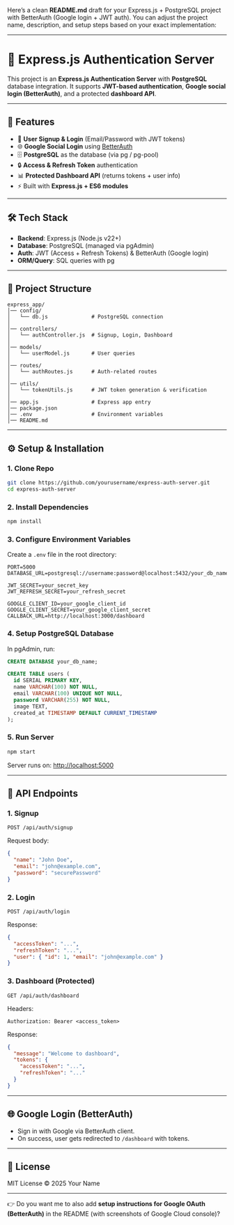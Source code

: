 Here’s a clean **README.md** draft for your Express.js + PostgreSQL project with BetterAuth (Google login + JWT auth). You can adjust the project name, description, and setup steps based on your exact implementation:

---

# 🚀 Express.js Authentication Server

This project is an **Express.js Authentication Server** with **PostgreSQL** database integration.
It supports **JWT-based authentication**, **Google social login (BetterAuth)**, and a protected **dashboard API**.

---

## 📌 Features

- 🔑 **User Signup & Login** (Email/Password with JWT tokens)
- 🌐 **Google Social Login** using [BetterAuth](https://betterauth.dev)
- 🗄 **PostgreSQL** as the database (via pg / pg-pool)
- 🔒 **Access & Refresh Token** authentication
- 📊 **Protected Dashboard API** (returns tokens + user info)
- ⚡ Built with **Express.js + ES6 modules**

---

## 🛠 Tech Stack

- **Backend**: Express.js (Node.js v22+)
- **Database**: PostgreSQL (managed via pgAdmin)
- **Auth**: JWT (Access + Refresh Tokens) & BetterAuth (Google login)
- **ORM/Query**: SQL queries with pg

---

## 📂 Project Structure

```
express_app/
│── config/
│   └── db.js              # PostgreSQL connection
│
│── controllers/
│   └── authController.js  # Signup, Login, Dashboard
│
│── models/
│   └── userModel.js       # User queries
│
│── routes/
│   └── authRoutes.js      # Auth-related routes
│
│── utils/
│   └── tokenUtils.js      # JWT token generation & verification
│
│── app.js                 # Express app entry
│── package.json
│── .env                   # Environment variables
│── README.md
```

---

## ⚙️ Setup & Installation

### 1. Clone Repo

```bash
git clone https://github.com/yourusername/express-auth-server.git
cd express-auth-server
```

### 2. Install Dependencies

```bash
npm install
```

### 3. Configure Environment Variables

Create a `.env` file in the root directory:

```env
PORT=5000
DATABASE_URL=postgresql://username:password@localhost:5432/your_db_name

JWT_SECRET=your_secret_key
JWT_REFRESH_SECRET=your_refresh_secret

GOOGLE_CLIENT_ID=your_google_client_id
GOOGLE_CLIENT_SECRET=your_google_client_secret
CALLBACK_URL=http://localhost:3000/dashboard
```

### 4. Setup PostgreSQL Database

In pgAdmin, run:

```sql
CREATE DATABASE your_db_name;

CREATE TABLE users (
  id SERIAL PRIMARY KEY,
  name VARCHAR(100) NOT NULL,
  email VARCHAR(100) UNIQUE NOT NULL,
  password VARCHAR(255) NOT NULL,
  image TEXT,
  created_at TIMESTAMP DEFAULT CURRENT_TIMESTAMP
);
```

### 5. Run Server

```bash
npm start
```

Server runs on: [http://localhost:5000](http://localhost:5000)

---

## 🔑 API Endpoints

### 1. **Signup**

```http
POST /api/auth/signup
```

Request body:

```json
{
  "name": "John Doe",
  "email": "john@example.com",
  "password": "securePassword"
}
```

### 2. **Login**

```http
POST /api/auth/login
```

Response:

```json
{
  "accessToken": "...",
  "refreshToken": "...",
  "user": { "id": 1, "email": "john@example.com" }
}
```

### 3. **Dashboard (Protected)**

```http
GET /api/auth/dashboard
```

Headers:

```http
Authorization: Bearer <access_token>
```

Response:

```json
{
  "message": "Welcome to dashboard",
  "tokens": {
    "accessToken": "...",
    "refreshToken": "..."
  }
}
```

---

## 🌐 Google Login (BetterAuth)

- Sign in with Google via BetterAuth client.
- On success, user gets redirected to `/dashboard` with tokens.

---

## 📜 License

MIT License © 2025 Your Name

---

👉 Do you want me to also add **setup instructions for Google OAuth (BetterAuth)** in the README (with screenshots of Google Cloud console)?
